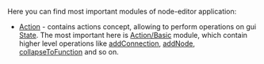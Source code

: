 Here you can find most important modules of node-editor application:

* [Action](Action) - contains actions concept, allowing to perform operations on gui [State](State). The most important here is [Action/Basic](Action/Basic) module, which contain higher level operations like [addConnection](Action/Basic/AddConnection.hs), [addNode](Action/Basic/AddNode.hs),  [collapseToFunction](Action/Basic/CollapseToFunction.hs) and so on.
